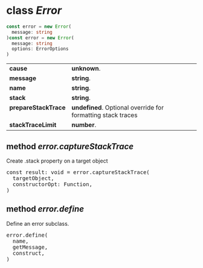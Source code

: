 <!-- @hackbg/docs: begin -->

# class *Error*
```typescript
const error = new Error(
  message: string
)const error = new Error(
  message: string
  options: ErrorOptions
)
```

<table><tbody>
<tr><td valign="top">
<strong>cause</strong></td>
<td><strong>unknown</strong>. </td></tr>
<tr><td valign="top">
<strong>message</strong></td>
<td><strong>string</strong>. </td></tr>
<tr><td valign="top">
<strong>name</strong></td>
<td><strong>string</strong>. </td></tr>
<tr><td valign="top">
<strong>stack</strong></td>
<td><strong>string</strong>. </td></tr>
<tr><td valign="top">
<strong>prepareStackTrace</strong></td>
<td><strong>undefined</strong>. Optional override for formatting stack traces</td></tr>
<tr><td valign="top">
<strong>stackTraceLimit</strong></td>
<td><strong>number</strong>. </td></tr></tbody></table>

## method *error.captureStackTrace*
Create .stack property on a target object
<pre>
const result: void = error.captureStackTrace(
  targetObject,
  constructorOpt: Function,
)
</pre>

## method *error.define*
Define an error subclass.
<pre>
error.define(
  name,
  getMessage,
  construct,
)
</pre>
<!-- @hackbg/docs: end -->
